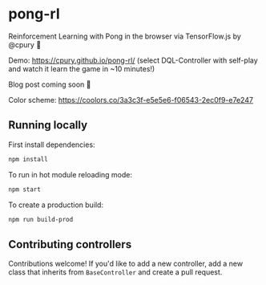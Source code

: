# pong-rl

Reinforcement Learning with Pong in the browser via TensorFlow.js by @cpury 🚀

Demo: https://cpury.github.io/pong-rl/ (select DQL-Controller with self-play and watch it learn the game in ~10 minutes!)

Blog post coming soon 📝

Color scheme: https://coolors.co/3a3c3f-e5e5e6-f06543-2ec0f9-e7e247

## Running locally

First install dependencies:

```sh
npm install
```

To run in hot module reloading mode:

```sh
npm start
```

To create a production build:

```sh
npm run build-prod
```

## Contributing controllers

Contributions welcome! If you'd like to add a new controller, add a new class that inherits from `BaseController` and create a pull request.
